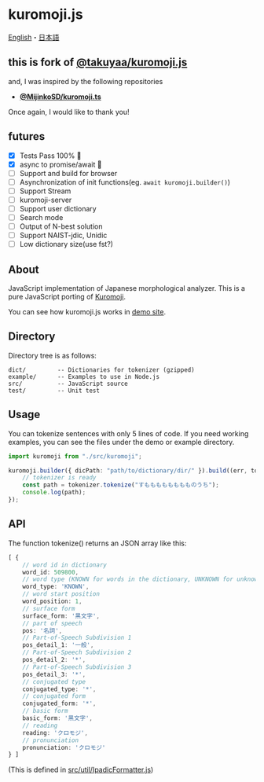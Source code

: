 # kuromoji.js

[English](/docs/README-en.md)・[日本語](/docs/README-ja.md)

## this is fork of [@takuyaa/kuromoji.js](https://github.com/takuyaa/kuromoji.js)

and, I was inspired by the following repositories

- **[@MijinkoSD/kuromoji.ts](https://github.com/MijinkoSD/kuromoji.ts)**

Once again, I would like to thank you!

## futures

- [x] Tests Pass 100% :partying_face:
- [x] async to promise/await :partying_face:
- [ ] Support and build for browser
- [ ] Asynchronization of init functions(eg. `await kuromoji.builder()`)
- [ ] Support Stream
- [ ] kuromoji-server
- [ ] Support user dictionary
- [ ] Search mode
- [ ] Output of N-best solution
- [ ] Support NAIST-jdic, Unidic
- [ ] Low dictionary size(use fst?)

## About

JavaScript implementation of Japanese morphological analyzer.
This is a pure JavaScript porting of [Kuromoji](https://www.atilika.com/ja/kuromoji/).

You can see how kuromoji.js works in [demo site](https://takuyaa.github.io/kuromoji.js/demo/tokenize.html).

## Directory

Directory tree is as follows:

    dict/         -- Dictionaries for tokenizer (gzipped)
    example/      -- Examples to use in Node.js
    src/          -- JavaScript source
    test/         -- Unit test

## Usage

You can tokenize sentences with only 5 lines of code.
If you need working examples, you can see the files under the demo or example directory.

```typescript
import kuromoji from "./src/kuromoji";

kuromoji.builder({ dicPath: "path/to/dictionary/dir/" }).build((err, tokenizer) => {
    // tokenizer is ready
    const path = tokenizer.tokenize("すもももももももものうち");
    console.log(path);
});
```

## API

The function tokenize() returns an JSON array like this:

```typescript
[ {
    // word id in dictionary
    word_id: 509800,
    // word type (KNOWN for words in the dictionary, UNKNOWN for unknown words)
    word_type: 'KNOWN',
    // word start position
    word_position: 1,
    // surface form
    surface_form: '黒文字',
    // part of speech
    pos: '名詞',
    // Part-of-Speech Subdivision 1
    pos_detail_1: '一般',
    // Part-of-Speech Subdivision 2
    pos_detail_2: '*',
    // Part-of-Speech Subdivision 3
    pos_detail_3: '*',
    // conjugated type
    conjugated_type: '*',
    // conjugated form
    conjugated_form: '*',
    // basic form
    basic_form: '黒文字',
    // reading
    reading: 'クロモジ',
    // pronunciation
    pronunciation: 'クロモジ'
} ]
```

(This is defined in [src/util/IpadicFormatter.js](./src/util/IpadicFormatter.ts))
